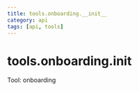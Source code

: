 ```yaml
---
title: tools.onboarding.__init__
category: api
tags: [api, tools]
---
```


# tools.onboarding.__init__

Tool: onboarding

